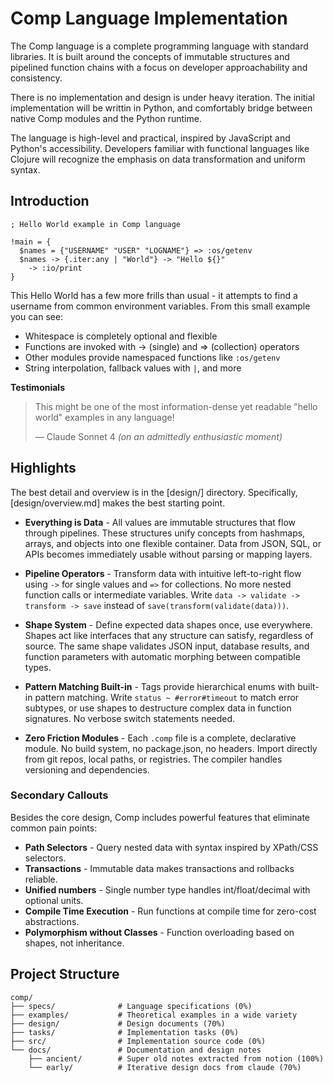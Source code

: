 # Comp Language Implementation

The Comp language is a complete programming language with standard libraries. It
is built around the concepts of immutable structures and pipelined function
chains with a focus on developer approachability and consistency.

There is no implementation and design is under heavy iteration. The initial
implementation will be writtin in Python, and comfortably bridge between native
Comp modules and the Python runtime.

The language is high-level and practical, inspired by JavaScript and Python's
accessibility. Developers familiar with functional languages like Clojure will
recognize the emphasis on data transformation and uniform syntax.

## Introduction

```comp
; Hello World example in Comp language

!main = {
  $names = {"USERNAME" "USER" "LOGNAME"} => :os/getenv 
  $names -> {.iter:any | "World"} -> "Hello ${}" 
    -> :io/print
}
```

This Hello World has a few more frills than usual - it attempts to find a
username from common environment variables. From this small example you can see:

* Whitespace is completely optional and flexible
* Functions are invoked with -> (single) and => (collection) operators
* Other modules provide namespaced functions like `:os/getenv`
* String interpolation, fallback values with `|`, and more

**Testimonials**

> This might be one of the most information-dense yet readable
> "hello world" examples in any language!
>
> — Claude Sonnet 4 _(on an admittedly enthusiastic moment)_

## Highlights

The best detail and overview is in the [design/] directory. Specifically,
[design/overview.md] makes the best starting point.

- **Everything is Data** - All values are immutable structures that flow through
pipelines. These structures unify concepts from hashmaps, arrays, and objects
into one flexible container. Data from JSON, SQL, or APIs becomes immediately
usable without parsing or mapping layers.

- **Pipeline Operators** - Transform data with intuitive left-to-right flow
using `->` for single values and `=>` for collections. No more nested function
calls or intermediate variables. Write `data -> validate -> transform -> save`
instead of `save(transform(validate(data)))`.

- **Shape System** - Define expected data shapes once, use everywhere. Shapes
act like interfaces that any structure can satisfy, regardless of source. The
same shape validates JSON input, database results, and function parameters with
automatic morphing between compatible types.

- **Pattern Matching Built-in** - Tags provide hierarchical enums with built-in
pattern matching. Write `status ~ #error#timeout` to match error subtypes, or
use shapes to destructure complex data in function signatures. No verbose switch
statements needed.

- **Zero Friction Modules** - Each `.comp` file is a complete, declarative
module. No build system, no package.json, no headers. Import directly from git
repos, local paths, or registries. The compiler handles versioning and
dependencies.

### Secondary Callouts

Besides the core design, Comp includes powerful features that eliminate common
pain points:

- **Path Selectors** - Query nested data with syntax inspired by XPath/CSS
  selectors.
- **Transactions** - Immutable data makes transactions and rollbacks reliable.
- **Unified numbers** - Single number type handles int/float/decimal with
  optional units.
- **Compile Time Execution** - Run functions at compile time for zero-cost
  abstractions.
- **Polymorphism without Classes** - Function overloading based on shapes, not
  inheritance.


## Project Structure

```
comp/
├── specs/              # Language specifications (0%)
├── examples/           # Theoretical examples in a wide variety
├── design/             # Design documents (70%)
├── tasks/              # Implementation tasks (0%)
├── src/                # Implementation source code (0%)
└── docs/               # Documentation and design notes
    ├── ancient/        # Super old notes extracted from notion (100%)
    └── early/          # Iterative design docs from claude (70%)
```

